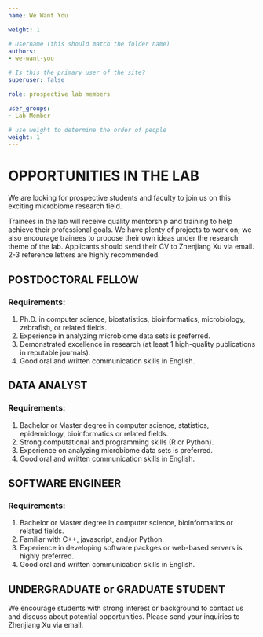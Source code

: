 ```yaml
---
name: We Want You

weight: 1

# Username (this should match the folder name)
authors:
- we-want-you

# Is this the primary user of the site?
superuser: false

role: prospective lab members

user_groups:
- Lab Member

# use weight to determine the order of people
weight: 1
---
```


# OPPORTUNITIES IN THE LAB
We are looking for prospective students and faculty to join us on this exciting microbiome research field.

Trainees in the lab will receive quality mentorship and training to help achieve their professional goals. We have plenty of projects to work on; we also encourage trainees to propose their own ideas under the research theme of the lab. Applicants should send their CV to Zhenjiang Xu via email. 2-3 reference letters are highly recommended.

## POSTDOCTORAL FELLOW
### Requirements:
1. Ph.D. in computer science, biostatistics, bioinformatics, microbiology, zebrafish, or related fields.
2. Experience in analyzing microbiome data sets is preferred.
3. Demonstrated excellence in research (at least 1 high-quality publications in reputable journals).
4. Good oral and written communication skills in English.

## DATA ANALYST
### Requirements:
1. Bachelor or Master degree in computer science, statistics, epidemiology, bioinformatics or related fields.
2. Strong computational and programming skills (R or Python).
3. Experience on analyzing microbiome data sets is preferred.
4. Good oral and written communication skills in English.

## SOFTWARE ENGINEER
### Requirements:
1. Bachelor or Master degree in computer science, bioinformatics or related fields.
2. Familiar with C++, javascript, and/or Python.
3. Experience in developing software packges or web-based servers is highly preferred.
4. Good oral and written communication skills in English.

## UNDERGRADUATE or GRADUATE STUDENT
We encourage students with strong interest or background to contact us and discuss about potential opportunities. Please send your inquiries to Zhenjiang Xu via email.
